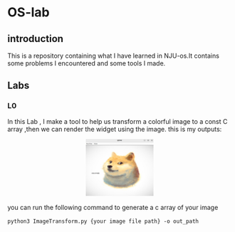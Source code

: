 # OS-lab
## introduction
This is a repository containing what I have learned in NJU-os.It contains some problems I encountered and some tools I made.
## Labs
### L0
In this Lab , I make a tool to help us transform a colorful image to a const C array ,then we can render the widget using the image.
this is my outputs:

<div align=center>
<img src="./imgs/dog.png" width="30%" height="30%">
</div>

you can run the following command to generate a c array of your image
```
python3 ImageTransform.py {your image file path} -o out_path
```




